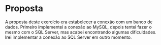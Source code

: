 # Proposta

A proposta deste exercício era estabelecer a conexão com um banco de dados. Primeiro implementei a conexão ao MySQL, depois tentei fazer o mesmo com o SQL Server, mas acabei encontrando algumas dificuldades. Irei implementar a conexão ao SQL Server em outro momento.